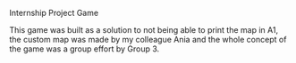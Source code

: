 Internship Project Game

This game was built as a solution to not being able to print the map in A1, the custom map was made by my colleague Ania and the whole concept of the game was a group effort by Group 3.
